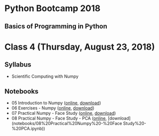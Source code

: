 # Python Bootcamp 2018

## Basics of Programming in Python

Class 4 (Thursday, August 23, 2018)
=================================

Syllabus
------
- Scientific Computing with Numpy

Notebooks
---------
  - 05 Introduction to Numpy ([online](https://mybinder.org/v2/gh/vineetbansal/Python-Bootcamp/master?filepath=notebooks/05%20Introduction%20to%20Numpy.ipynb), [download](notebooks/04%20Object%20Oriented%20Programming.ipynb))
  - 06 Exercises - Numpy ([online](https://mybinder.org/v2/gh/vineetbansal/Python-Bootcamp/master?filepath=notebooks/06%20Exercises%20-%20Numpy.ipynb), [download](notebooks/06%20Exercises%20-%20Numpy.ipynb))
  - 07 Practical Numpy - Face Study ([online](https://mybinder.org/v2/gh/vineetbansal/Python-Bootcamp/master?filepath=notebooks/07%20Practical%20Numpy%20-%20Face%20Study.ipynb), [download](notebooks/07%20Practical%20Numpy%20-%20Face%20Study.ipynb))
  - 08 Practical Numpy - Face Study - PCA ([online](https://mybinder.org/v2/gh/vineetbansal/Python-Bootcamp/master?filepath=notebooks/08%20Practical%20Numpy%20-%20Face%20Study%20-%20PCA.ipynb), [download](notebooks/08%20Practical%20Numpy%20-%20Face Study%20-%20PCA.ipynb))